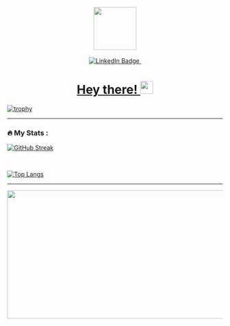 <div id="header" align="center">
  <img src="https://media.giphy.com/media/M9gbBd9nbDrOTu1Mqx/giphy.gif" width="100"/>
</div>
</br>
<div id="badges" align="center">
  <a href="[your-linkedin-URL](https://www.linkedin.com/in/vivekkuldataeng/)">
    <img src="https://img.shields.io/badge/LinkedIn-blue?style=for-the-badge&logo=linkedin&logoColor=white" alt="LinkedIn Badge"/>
    <img src="https://komarev.com/ghpvc/?username=vivek2319&style=flat-square&color=blue" alt=""/>
    <h1>
  Hey there!
  <img src="https://media.giphy.com/media/hvRJCLFzcasrR4ia7z/giphy.gif" width="30px"/>
</h1>
  </a>
</div>


[![trophy](https://github-profile-trophy.vercel.app/?username=vivek2319&theme=onedark)](https://github.com/vivek2319/github-profile-trophy)

---
### :fire: My Stats :

[![GitHub Streak](https://github-readme-streak-stats.herokuapp.com?user=vivek2319&theme=tokyonight&date_format=j%20M%5B%20Y%5D&card_width=510&card_height=210)](https://git.io/streak-stats)

</br>

[![Top Langs](https://github-readme-stats.vercel.app/api/top-langs/?username=vivek2319&layout=compact&theme=vision-friendly-dark)](https://github.com/anuraghazra/github-readme-stats)

---

<div align="center">
  <img src="https://media.giphy.com/media/hope-stephen-king-the-shawshank-redemption-908pc2O6Tf78Y/giphy.gif" width="600" height="300"/>
</div>




<!--
**vivek2319/vivek2319** is a ✨ _special_ ✨ repository because its `README.md` (this file) appears on your GitHub profile.

Here are some ideas to get you started:

- 🔭 I’m currently working on ...
- 🌱 I’m currently learning ...
- 👯 I’m looking to collaborate on ...
- 🤔 I’m looking for help with ...
- 💬 Ask me about ...
- 📫 How to reach me: ...
- 😄 Pronouns: ...
- ⚡ Fun fact: ...
-->
